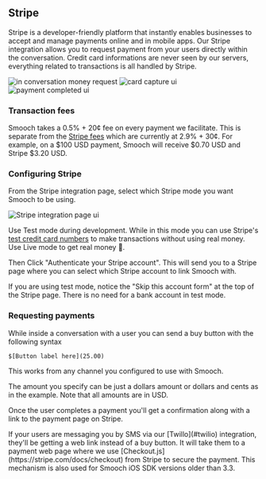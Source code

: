 ## Stripe

Stripe is a developer-friendly platform that instantly enables businesses to accept and manage payments online and in mobile apps. Our Stripe integration allows you to request payment from your users directly within the conversation.
Credit card informations are never seen by our servers, everything related to transactions is all handled by Stripe.

<div class="third-width-img">
	<img alt="in conversation money request" src="../images/in_conversation_money_request.png" />
	<img alt="card capture ui" src="../images/card_capture_ui.png" />
	<img alt="payment completed ui" src="../images/payment_completed_ui.png" />
</div>

### Transaction fees

Smooch takes a 0.5% + 20¢ fee on every payment we facilitate. This is separate from the [Stripe fees](https://stripe.com/ca/pricing) which are currently at 2.9% + 30¢. For example, on a $100 USD payment, Smooch will receive $0.70 USD and Stripe $3.20 USD.

### Configuring Stripe

From the Stripe integration page, select which Stripe mode you want Smooch to be using. 

![Stripe integration page ui](Stripe_integration_page_ui.png)

Use Test mode during development. While in this mode you can use Stripe's [test credit card numbers](https://stripe.com/docs/testing#cards) to make transactions without using real money. Use Live mode to get real money 🤑.

Then Click "Authenticate your Stripe account". This will send you to a Stripe page where you can select which Stripe account to link Smooch with. 

<aside class="info">
If you are using test mode, notice the "Skip this account form" at the top of the Stripe page. There is no need for a bank account in test mode.
</aside>

### Requesting payments

While inside a conversation with a user you can send a buy button with the following syntax

```
$[Button label here](25.00)
```

This works from any channel you configured to use with Smooch.

The amount you specify can be just a dollars amount or dollars and cents as in the example. Note that all amounts are in USD.

Once the user completes a payment you'll get a confirmation along with a link to the payment page on Stripe.

<aside class="info">
If your users are messaging you by SMS via our [Twillo](#twilio) integration, they'll be getting a web link instead of a buy button. It will take them to a payment web page where we use [Checkout.js](https://stripe.com/docs/checkout) from Stripe to secure the payment. This mechanism is also used for Smooch iOS SDK versions older than 3.3.
</aside>

